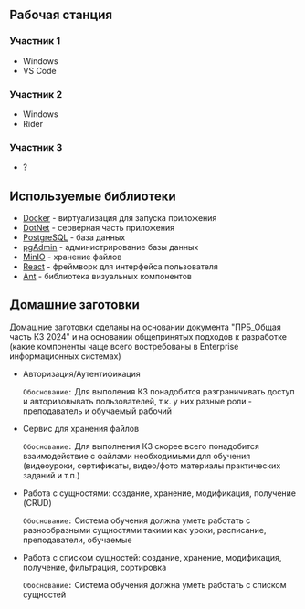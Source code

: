 
## Рабочая станция

### Участник 1
 * Windows
 * VS Code

### Участник 2
 * Windows
 * Rider

### Участник 3
 * ?

## Используемые библиотеки

* [Docker](https://www.docker.com) - виртуализация для запуска приложения
* [DotNet](https://dotnet.microsoft.com/en-us/) - серверная часть приложения
* [PostgreSQL](https://www.postgresql.org/) - база данных
* [pgAdmin](https://www.pgadmin.org/) - администрирование базы данных
* [MinIO](https://min.io/) - хранение файлов
* [React](https://react.dev/) - фреймворк для интерфейса пользователя
* [Ant](https://ant.design/) - библиотека визуальных компонентов

## Домашние заготовки

Домашние заготовки сделаны на основании документа "ПРБ_Общая часть КЗ 2024" и на основании общепринятых подходов к разработке (какие компоненты чаще всего востребованы в Enterprise информационных системах)

* Авторизация/Аутентификация

    `Обоснование:` Для выполения КЗ понадобится разграничивать доступ и авторизовывать пользователей, т.к. у них разные роли - преподаватель и обучаемый рабочий

* Сервис для хранения файлов

    `Обоснование:` Для выполнения КЗ скорее всего понадобится взаимодействие с файлами необходимыми для обучения (видеоуроки, сертификаты, видео/фото материалы практических заданий и т.п.)

* Работа с сущностями: создание, хранение, модификация, получение (CRUD)

    `Обоснование:` Система обучения должна уметь работать с разнообразными сущностями такими как уроки, расписание, преподаватели, обучаемые

* Работа с списком сущностей: создание, хранение, модификация, получение, фильтрация, сортировка

    `Обоснование:` Система обучения должна уметь работать с списком сущностей
